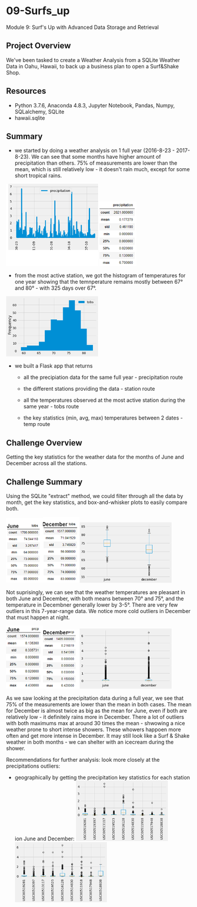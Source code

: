 # 09-Surfs_up
Module 9: Surf's Up with Advanced Data Storage and Retrieval

## Project Overview
We've been tasked to create a Weather Analysis from a SQLite Weather Data in Oahu, Hawaii, to back up a business plan to open a Surf&Shake Shop.

## Resources
- Python 3.7.6, Anaconda 4.8.3, Jupyter Notebook, Pandas, Numpy, SQLalchemy, SQLite
- hawaii.sqlite

## Summary
- we started by doing a weather analysis on 1 full year (2016-8-23 - 2017-8-23). We can see that some months have higher amount of precipitation than others. 75% of measurements are lower than the mean, which is still relatively low - it doesn't rain much, except for some short tropical rains. 

<img src="images/prcp_12_months.png" width="250"> <img src="images/prcp_12.png" width="100"> 

- from the most active station, we got the histogram of temperatures for one year showing that the temnperature remains mostly between 67° and 80° - with 325 days over 67°.
<img src="images/tobs_histo.png" width="250">

- we built a Flask app that returns
     
     - all the precipiation data for the same full year - precipitation route
     
     - the different stations providing the data - station route
     
     - all the temperatures observed at the most active station during the same year - tobs route
     
     - the key statistics (min, avg, max) temperatures between 2 dates - temp route
      
## Challenge Overview
Getting the key statistics for the weather data for the months of June and December across all the stations.

## Challenge Summary

Using the SQLite "extract" method, we could filter through all the data by month, get the key statistics, and box-and-whisker plots to easily compare both.

<img src="images/tobs_june.png" width="100"><img src="images/tobs_dec.png" width="100"><img src="images/tobs_plot.png" width="250">

Not suprisingly, we can see that the weather temperatures are pleasant in both June and December, with both means between 70° and 75°, and the temperature in Decembner generally lower by 3-5°. There are very few outliers in this 7-year-range data. We notice more cold outliers in December that must happen at night. 

<img src="images/prcp_june.png" width="100"><img src="images/prcp_dec.png" width="100"><img src="images/prcp_plot.png" width="250"> 

As we saw looking at the precipitation data during a full year, we see that 75% of the measurements are lower than the mean in both cases. The mean for December is almost twice as big as the mean for June, even if both are relatively low - it definitely rains more in December. There a lot of outliers with both maximums max at around 30 times the mean - shwowing a nice weather prone to short intense showers. These whowers happoen more often and get more intense in December. It may still look like a Surf & Shake weather in both months - we can shelter with an icecream during the shower.

Recommendations for further analysis: look more closely at the precipitations outliers:
- geographically by getting the precipitation key statistics for each station ion June and December:
<img src="images/prcp_stations_june.png" width="250"> <img src="images/prcp_stations_dec.png" width="250"> 











